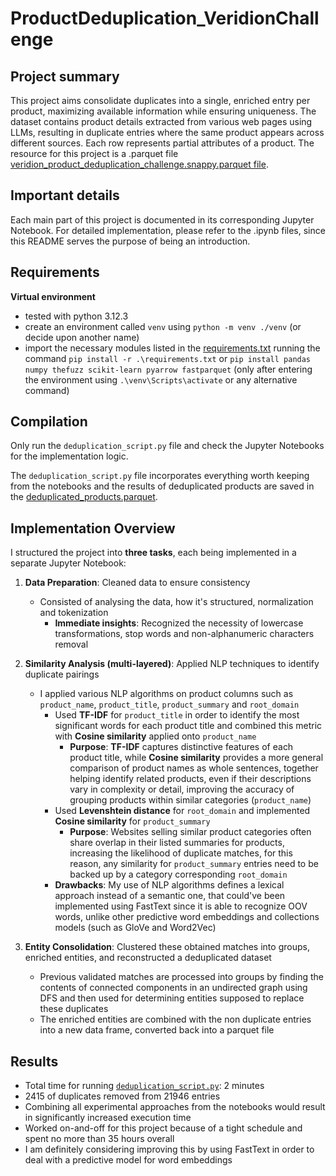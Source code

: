 # ProductDeduplication_VeridionChallenge

## Project summary
This project aims consolidate duplicates into a single, enriched entry per product, maximizing available information while ensuring uniqueness. The dataset contains product details extracted from various web pages using LLMs, resulting in duplicate entries where the same product appears across different sources. Each row represents partial attributes of a product. The resource for this project is a .parquet file [ veridion_product_deduplication_challenge.snappy.parquet file](https://github.com/andialexandrescu/ProductDeduplication_VeridionChallenge/blob/main/data/veridion_product_deduplication_challenge.snappy.parquet).

## Important details
Each main part of this project is documented in its corresponding Jupyter Notebook. For detailed implementation, please refer to the .ipynb files, since this README serves the purpose of being an introduction.

## Requirements
**Virtual environment**
   - tested with python 3.12.3
   - create an environment called `venv` using `python -m venv ./venv` (or decide upon another name)
   - import the necessary modules listed in the [requirements.txt](https://github.com/andialexandrescu/ProductDeduplication_VeridionChallenge/blob/main/requirements.txt) running the command `pip install -r .\requirements.txt` or `pip install pandas numpy thefuzz scikit-learn pyarrow fastparquet` (only after entering the environment using `.\venv\Scripts\activate` or any alternative command)

## Compilation

Only run the `deduplication_script.py` file and check the Jupyter Notebooks for the implementation logic.

The `deduplication_script.py` file incorporates everything worth keeping from the notebooks and the results of deduplicated products are saved in the [deduplicated_products.parquet](https://github.com/andialexandrescu/ProductDeduplication_VeridionChallenge/blob/main/data/deduplicated_products.parquet).

## Implementation Overview 

I structured the project into **three tasks**, each being implemented in a separate Jupyter Notebook:

1. **Data Preparation**: Cleaned data to ensure consistency
    - Consisted of analysing the data, how it's structured, normalization and tokenization
        - **Immediate insights**: Recognized the necessity of lowercase transformations, stop words and non-alphanumeric characters removal

2. **Similarity Analysis (multi-layered)**: Applied NLP techniques to identify duplicate pairings
    - I applied various NLP algorithms on product columns such as `product_name`, `product_title`, `product_summary` and `root_domain`
        - Used **TF-IDF** for `product_title` in order to identify the most significant words for each product title and combined this metric with **Cosine similarity** applied onto `product_name`
            - **Purpose**: **TF-IDF** captures distinctive features of each product title, while **Cosine similarity** provides a more general comparison of product names as whole sentences, together helping identify related products, even if their descriptions vary in complexity or detail, improving the accuracy of grouping products within similar categories (`product_name`)
        - Used **Levenshtein distance** for `root_domain` and implemented **Cosine similarity** for `product_summary`
            - **Purpose**: Websites selling similar product categories often share overlap in their listed summaries for products, increasing the likelihood of duplicate matches, for this reason, any similarity for `product_summary` entries need to be backed up by a category corresponding `root_domain`
        - **Drawbacks**: My use of NLP algorithms defines a lexical approach instead of a semantic one, that could've been implemented using FastText since it is able to recognize OOV words, unlike other predictive word embeddings and collections models (such as GloVe and Word2Vec)

3. **Entity Consolidation**: Clustered these obtained matches into groups, enriched entities, and reconstructed a deduplicated dataset
    - Previous validated matches are processed into groups by finding the contents of connected components in an undirected graph using DFS and then used for determining entities supposed to replace these duplicates
    - The enriched entities are combined with the non duplicate entries into a new data frame, converted back into a parquet file

## Results
   - Total time for running [`deduplication_script.py`](https://github.com/andialexandrescu/ProductDeduplication_VeridionChallenge/blob/main/deduplication_script.py): 2 minutes
   - 2415 of duplicates removed from 21946 entries
   - Combining all experimental approaches from the notebooks would result in significantly increased execution time
   - Worked on-and-off for this project because of a tight schedule and spent no more than 35 hours overall
   - I am definitely considering improving this by using FastText in order to deal with a predictive model for word embeddings
